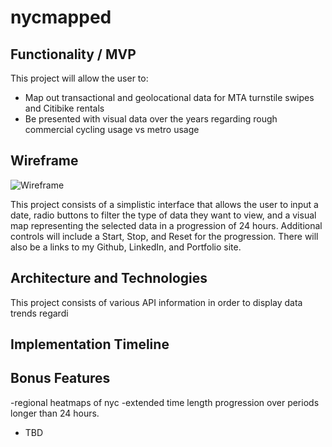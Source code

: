 # nycmapped

## Functionality / MVP
This project will allow the user to:
  - Map out transactional and geolocational data for MTA turnstile swipes and Citibike rentals
  - Be presented with visual data over the years regarding rough commercial cycling usage vs metro usage

## Wireframe
![Wireframe](https://user-images.githubusercontent.com/64517743/106551862-24f09600-64e4-11eb-816f-52bc7f992074.png)


This project consists of a simplistic interface that allows the user to input a date, radio buttons to filter the type of data they want to view, and a visual map representing the selected data in a progression of 24 hours. Additional controls will include a Start, Stop, and Reset for the progression. There will also be a links to my Github, LinkedIn, and Portfolio site.


## Architecture and Technologies

This project consists of various API information in order to display data trends regardi

## Implementation Timeline

## Bonus Features

 -regional heatmaps of nyc
 -extended time length progression over periods longer than 24 hours.
 - TBD
